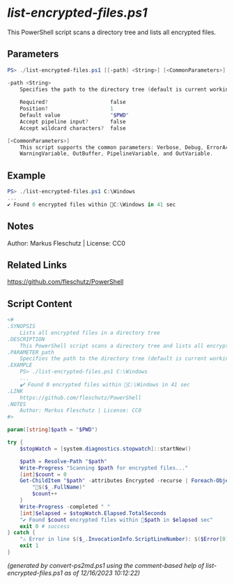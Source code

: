 *list-encrypted-files.ps1*
================

This PowerShell script scans a directory tree and lists all encrypted files.

Parameters
----------
```powershell
PS> ./list-encrypted-files.ps1 [[-path] <String>] [<CommonParameters>]

-path <String>
    Specifies the path to the directory tree (default is current working dir)
    
    Required?                    false
    Position?                    1
    Default value                "$PWD"
    Accept pipeline input?       false
    Accept wildcard characters?  false

[<CommonParameters>]
    This script supports the common parameters: Verbose, Debug, ErrorAction, ErrorVariable, WarningAction, 
    WarningVariable, OutBuffer, PipelineVariable, and OutVariable.
```

Example
-------
```powershell
PS> ./list-encrypted-files.ps1 C:\Windows
...
✔️ Found 0 encrypted files within 📂C:\Windows in 41 sec

```

Notes
-----
Author: Markus Fleschutz | License: CC0

Related Links
-------------
https://github.com/fleschutz/PowerShell

Script Content
--------------
```powershell
<#
.SYNOPSIS
	Lists all encrypted files in a directory tree
.DESCRIPTION
	This PowerShell script scans a directory tree and lists all encrypted files.
.PARAMETER path
	Specifies the path to the directory tree (default is current working dir)
.EXAMPLE
	PS> ./list-encrypted-files.ps1 C:\Windows
	...
	✔️ Found 0 encrypted files within 📂C:\Windows in 41 sec
.LINK
	https://github.com/fleschutz/PowerShell
.NOTES
	Author: Markus Fleschutz | License: CC0
#>

param([string]$path = "$PWD")

try {
	$stopWatch = [system.diagnostics.stopwatch]::startNew()

	$path = Resolve-Path "$path"
	Write-Progress "Scanning $path for encrypted files..."
	[int]$count = 0
	Get-ChildItem "$path" -attributes Encrypted -recurse | Foreach-Object {
		"📄$($_.FullName)"
		$count++
	}
	Write-Progress -completed " "
	[int]$elapsed = $stopWatch.Elapsed.TotalSeconds
	"✔️ Found $count encrypted files within 📂$path in $elapsed sec" 
	exit 0 # success
} catch {
	"⚠️ Error in line $($_.InvocationInfo.ScriptLineNumber): $($Error[0])"
	exit 1
}
```

*(generated by convert-ps2md.ps1 using the comment-based help of list-encrypted-files.ps1 as of 12/16/2023 10:12:22)*
